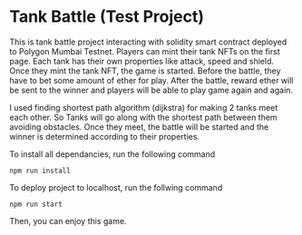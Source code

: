 # Tank Battle (Test Project)

This is tank battle project interacting with solidity smart contract deployed to Polygon Mumbai Testnet.
Players can mint their tank NFTs on the first page. Each tank has their own properties like attack, speed and shield.
Once they mint the tank NFT, the game is started. Before the battle, they have to bet some amount of ether for play. After the battle, reward ether will be sent to the winner and players will be able to play game again and again.

I used finding shortest path algorithm (dijkstra) for making 2 tanks meet each other. So Tanks will go along with the shortest path between them avoiding obstacles. Once they meet, the battle will be started and the winner is determined according to their properties.

To install all dependancies, run the following command
```shell
npm run install
```

To deploy project to localhost, run the follwing command
```shell
npm run start
```

Then, you can enjoy this game.
